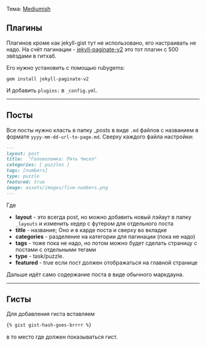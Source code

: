 Тема: [Mediumish](https://github.com/wowthemesnet/mediumish-theme-jekyll/)

## Плагины
Плагинов кроме как jekyll-gist тут не использовано, его настраивать не надо. 
На счёт пагинации - [jekyll-paginate-v2](https://github.com/sverrirs/jekyll-paginate-v2) это тот плагин с 500 звёздами в гитхаб. 

Его нужно установить с помощью rubygems:
```shell
gem install jekyll-paginate-v2
```
И добавить `plugins:` в `_config.yml`.

-----
## Посты
Все посты нужно класть в папку _posts в виде `.md` файлов с названием в формате `yyyy-mm-dd-url-to-page.md`.
Сверху каждого файла настройки:
```markdown
---
layout: post
title:  "Головоломка: Пять Чисел"
categories: [ puzzles ]
tags: [numbers]
type: puzzle
featured: true
image: assets/images/five-numbers.png
---
```
Где

- **layout** - это всегда post, но можно добавить новый лэйаут в папку `_layouts` и изменить хедер с футером для отдельного поста
- **title** - название; Оно и в карде поста и сверху во вкладке 
- **categories** - разделение на категории для пагинации (пока не надо)
- **tags** - тоже пока не надо, но потом можно будет сделать страницу с постами с отдельными тегами
- **type** - task/puzzle.
- **featured** - true если пост должен отображаться на главной странице

Дальше идёт само содержание поста в виде обычного маркдауна.

-------

## Гисты

Для добавления гиста вставляем
```markdown
{% gist gist-hash-goes-brrrr %}
```
в то место где должен показываться гист. 